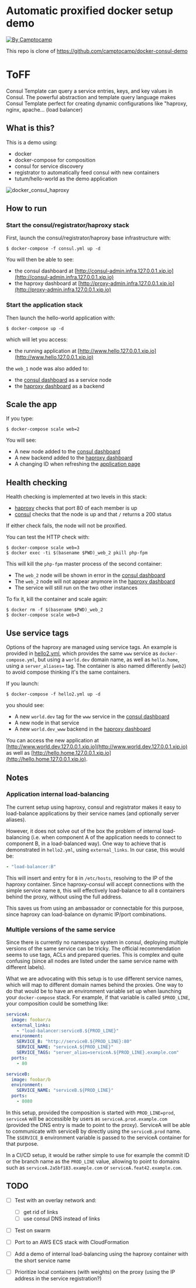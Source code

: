 Automatic proxified docker setup demo
======================================

[![By Camptocamp](https://img.shields.io/badge/by-camptocamp-fb7047.svg)](http://www.camptocamp.com)

This repo is clone of https://github.com/camptocamp/docker-consul-demo

# ToFF
Consul Template can query a service entries, keys, and key values in Consul. The powerful abstraction and template query language makes Consul Template perfect for creating dynamic configurations like "haproxy, nginx, apache... (load balancer)


## What is this?

This is a demo using:

* docker
* docker-compose for composition
* consul for service discovery
* registrator to automatically feed consul with new containers
* tutum/hello-world as the demo application


![docker_consul_haproxy](https://camo.githubusercontent.com/0f9ce22895adb7538c0a641d3efcba1ec1ca9b39/687474703a2f2f63646e2d616b2e662e73742d686174656e612e636f6d2f696d616765732f666f746f6c6966652f662f666f6f7374616e2f32303134313032362f32303134313032363032313831342e706e67)



## How to run


### Start the consul/registrator/haproxy stack

First, launch the consul/registrator/haproxy base infrastructure with:

```
$ docker-compose -f consul.yml up -d
```

You will then be able to see:

* the consul dashboard at [http://consul-admin.infra.127.0.0.1.xip.io](http://consul-admin.infra.127.0.0.1.xip.io)
* the haproxy dashboard at [http://proxy-admin.infra.127.0.0.1.xip.io](http://proxy-admin.infra.127.0.0.1.xip.io)


### Start the application stack

Then launch the hello-world application with:

```
$ docker-compose up -d
```

which will let you access:

* the running application at [http://www.hello.127.0.0.1.xip.io](http://www.hello.127.0.0.1.xip.io)

the `web_1` node was also added to:

* the [consul dashboard](http://consul-admin.infra.127.0.0.1.xip.io/ui/#/dc1/services/www) as a service node
* the [haproxy dashboard](http://proxy-admin.infra.127.0.0.1.xip.io/#hello_www_backend) as a backend


## Scale the app

If you type:

```
$ docker-compose scale web=2
```

You will see:

* A new node added to the [consul dashboard](http://consul-admin.infra.127.0.0.1.xip.io)
* A new backend added to the [haproxy dashboard](http://proxy-admin.infra.127.0.0.1.xip.io)
* A changing ID when refreshing the [application page](http://www.hello.127.0.0.1.xip.io)


## Health checking

Health checking is implemented at two levels in this stack:

* [haproxy](http://proxy-admin.infra.127.0.0.1.xip.io) checks that port 80 of each member is up
* [consul](http://consul-admin.infra.127.0.0.1.xip.io) checks that the node is up and that `/` returns a 200 status

If either check fails, the node will not be proxified.


You can test the HTTP check with:

```
$ docker-compose scale web=3
$ docker exec -ti $(basename $PWD)_web_2 pkill php-fpm
```

This will kill the `php-fpm` master process of the second container:

* The `web_2` node will be shown in error in the [consul dashboard](http://consul-admin.infra.127.0.0.1.xip.io/ui/#/dc1/services/www)
* The `web_2` node will not appear anymore in the [haproxy dashboard](http://proxy-admin.infra.127.0.0.1.xip.io/#hello_www_backend)
* The service will still run on the two other instances

To fix it, kill the container and scale again:

```
$ docker rm -f $(basename $PWD)_web_2
$ docker-compose scale web=3
```

## Use service tags

Options of the haproxy are managed using service tags. An example is provided in [hello2.yml](hello2.yml), which provides the same `www` service as `docker-compose.yml`, but using a `world.dev` domain name, as well as `hello.home`, using a `server_aliases=` tag. The container is also named differently (`web2`) to avoid compose thinking it's the same containers.

If you launch:

```
$ docker-compose -f hello2.yml up -d
```

you should see:

* A new `world.dev` tag for the `www` service in the [consul dashboard](http://consul-admin.infra.127.0.0.1.xip.io/ui/#/dc1/services/www)
* A new node in that service
* A new `world.dev_www` backend in the [haproxy dashboard](http://proxy-admin.infra.127.0.0.1.xip.io/#world.dev_www_backend)

You can access the new application at [http://www.world.dev.127.0.0.1.xip.io](http://www.world.dev.127.0.0.1.xip.io) as well as [http://hello.home.127.0.0.1.xip.io](http://hello.home.127.0.0.1.xip.io).


## Notes

### Application internal load-balancing

The current setup using haproxy, consul and registrator makes it easy to load-balance applications by their service names (and optionally server aliases).

However, it does not solve out of the box the problem of internal load-balancing (i.e. when component A of the application needs to connect to component B, in a load-balanced way). One way to achieve that is demonstrated in `hello2.yml`, using `external_links`. In our case, this would be:

```yaml
- "load-balancer:B"
```

This will insert and entry for `B` in `/etc/hosts`, resolving to the IP of the haproxy container. Since haproxy-consul will accept connections with the simple service name `B`, this will effectively load-balance to all `B` containers behind the proxy, without using the full address.

This saves us from using an ambassador or connectable for this purpose, since haproxy can load-balance on dynamic IP/port combinations.


### Multiple versions of the same service

Since there is currently no namespace system in consul, deploying multiple versions of the same service can be tricky. The official recommendation seems to use tags, ACLs and prepared queries. This is complex and quite confusing (since all nodes are listed under the same service name with different labels).

What we are advocating with this setup is to use different service names, which will map to different domain names behind the proxies. One way to do that would be to have an environment variable set up when launching your `docker-compose` stack. For example, if that variable is called `$PROD_LINE`, your composition could be something like:

```yaml
serviceA:
  image: foobar/a
  external_links:
    - "load-balancer:serviceB.${PROD_LINE}"
  environment:
    SERVICE_B: "http://serviceB.${PROD_LINE}:80"
    SERVICE_NAME: "serviceA.${PROD_LINE}"
    SERVICE_TAGS: "server_alias=serviceA.${PROD_LINE}.example.com"
  ports:
    - 80

serviceB:
  image: foobar/b
  environment:
    SERVICE_NAME: "serviceB.${PROD_LINE}"
  ports:
    - 8080
```

In this setup, provided the composition is started with `PROD_LINE=prod`, `serviceA` will be accessible by users as `serviceA.prod.example.com` (provided the DNS entry is made to point to the proxy). ServiceA will be able to communicate with serviceB by directly using the `serviceB.prod` name. The `$SERVICE_B` environment variable is passed to the serviceA container for that purpose.


In a CI/CD setup, it would be rather simple to use for example the commit ID or the branch name as the `PROD_LINE` value, allowing to point to domains such as `serviceA.2a5bf183.example.com` or `serviceA.feat42.example.com`.



## TODO

- [ ] Test with an overlay network and:

  - [ ] get rid of links
  - [ ] use consul DNS instead of links

- [ ] Test on swarm
- [ ] Port to an AWS ECS stack with CloudFormation
- [ ] Add a demo of internal load-balancing using the haproxy container with the short service name
- [ ] Prioritize local containers (with weights) on the proxy (using the IP address in the service registration?)
